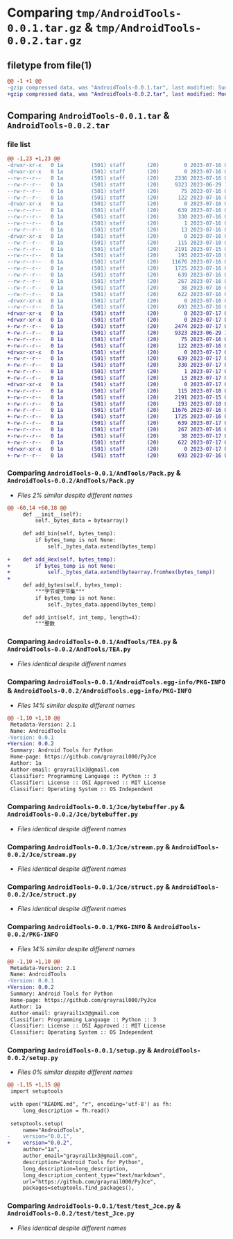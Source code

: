 # Comparing `tmp/AndroidTools-0.0.1.tar.gz` & `tmp/AndroidTools-0.0.2.tar.gz`

## filetype from file(1)

```diff
@@ -1 +1 @@
-gzip compressed data, was "AndroidTools-0.0.1.tar", last modified: Sun Jul 16 09:28:24 2023, max compression
+gzip compressed data, was "AndroidTools-0.0.2.tar", last modified: Mon Jul 17 08:05:43 2023, max compression
```

## Comparing `AndroidTools-0.0.1.tar` & `AndroidTools-0.0.2.tar`

### file list

```diff
@@ -1,23 +1,23 @@
-drwxr-xr-x   0 1a         (501) staff       (20)        0 2023-07-16 09:28:24.785032 AndroidTools-0.0.1/
-drwxr-xr-x   0 1a         (501) staff       (20)        0 2023-07-16 09:28:24.782556 AndroidTools-0.0.1/AndTools/
--rw-r--r--   0 1a         (501) staff       (20)     2336 2023-07-16 09:25:00.000000 AndroidTools-0.0.1/AndTools/Pack.py
--rw-r--r--   0 1a         (501) staff       (20)     9323 2023-06-29 11:17:00.000000 AndroidTools-0.0.1/AndTools/TEA.py
--rw-r--r--   0 1a         (501) staff       (20)       75 2023-07-16 08:46:39.000000 AndroidTools-0.0.1/AndTools/__init__.py
--rw-r--r--   0 1a         (501) staff       (20)      122 2023-07-16 08:20:14.000000 AndroidTools-0.0.1/AndTools/byte_.py
-drwxr-xr-x   0 1a         (501) staff       (20)        0 2023-07-16 09:28:24.783281 AndroidTools-0.0.1/AndroidTools.egg-info/
--rw-r--r--   0 1a         (501) staff       (20)      639 2023-07-16 09:28:24.000000 AndroidTools-0.0.1/AndroidTools.egg-info/PKG-INFO
--rw-r--r--   0 1a         (501) staff       (20)      330 2023-07-16 09:28:24.000000 AndroidTools-0.0.1/AndroidTools.egg-info/SOURCES.txt
--rw-r--r--   0 1a         (501) staff       (20)        1 2023-07-16 09:28:24.000000 AndroidTools-0.0.1/AndroidTools.egg-info/dependency_links.txt
--rw-r--r--   0 1a         (501) staff       (20)       13 2023-07-16 09:28:24.000000 AndroidTools-0.0.1/AndroidTools.egg-info/top_level.txt
-drwxr-xr-x   0 1a         (501) staff       (20)        0 2023-07-16 09:28:24.784387 AndroidTools-0.0.1/Jce/
--rw-r--r--   0 1a         (501) staff       (20)      115 2023-07-10 08:50:41.000000 AndroidTools-0.0.1/Jce/__init__.py
--rw-r--r--   0 1a         (501) staff       (20)     2191 2023-07-15 07:24:55.000000 AndroidTools-0.0.1/Jce/bytebuffer.py
--rw-r--r--   0 1a         (501) staff       (20)      193 2023-07-10 08:50:41.000000 AndroidTools-0.0.1/Jce/exception.py
--rw-r--r--   0 1a         (501) staff       (20)    11676 2023-07-16 08:28:14.000000 AndroidTools-0.0.1/Jce/stream.py
--rw-r--r--   0 1a         (501) staff       (20)     1725 2023-07-16 09:19:40.000000 AndroidTools-0.0.1/Jce/struct.py
--rw-r--r--   0 1a         (501) staff       (20)      639 2023-07-16 09:28:24.784908 AndroidTools-0.0.1/PKG-INFO
--rw-r--r--   0 1a         (501) staff       (20)      267 2023-07-16 09:28:20.000000 AndroidTools-0.0.1/README.md
--rw-r--r--   0 1a         (501) staff       (20)       38 2023-07-16 09:28:24.785078 AndroidTools-0.0.1/setup.cfg
--rw-r--r--   0 1a         (501) staff       (20)      622 2023-07-16 07:58:24.000000 AndroidTools-0.0.1/setup.py
-drwxr-xr-x   0 1a         (501) staff       (20)        0 2023-07-16 09:28:24.784614 AndroidTools-0.0.1/test/
--rw-r--r--   0 1a         (501) staff       (20)      693 2023-07-16 08:31:43.000000 AndroidTools-0.0.1/test/test_Jce.py
+drwxr-xr-x   0 1a         (501) staff       (20)        0 2023-07-17 08:05:43.101369 AndroidTools-0.0.2/
+drwxr-xr-x   0 1a         (501) staff       (20)        0 2023-07-17 08:05:43.098825 AndroidTools-0.0.2/AndTools/
+-rw-r--r--   0 1a         (501) staff       (20)     2474 2023-07-17 07:35:22.000000 AndroidTools-0.0.2/AndTools/Pack.py
+-rw-r--r--   0 1a         (501) staff       (20)     9323 2023-06-29 11:17:00.000000 AndroidTools-0.0.2/AndTools/TEA.py
+-rw-r--r--   0 1a         (501) staff       (20)       75 2023-07-16 08:46:39.000000 AndroidTools-0.0.2/AndTools/__init__.py
+-rw-r--r--   0 1a         (501) staff       (20)      122 2023-07-16 08:20:14.000000 AndroidTools-0.0.2/AndTools/byte_.py
+drwxr-xr-x   0 1a         (501) staff       (20)        0 2023-07-17 08:05:43.099585 AndroidTools-0.0.2/AndroidTools.egg-info/
+-rw-r--r--   0 1a         (501) staff       (20)      639 2023-07-17 08:05:43.000000 AndroidTools-0.0.2/AndroidTools.egg-info/PKG-INFO
+-rw-r--r--   0 1a         (501) staff       (20)      330 2023-07-17 08:05:43.000000 AndroidTools-0.0.2/AndroidTools.egg-info/SOURCES.txt
+-rw-r--r--   0 1a         (501) staff       (20)        1 2023-07-17 08:05:43.000000 AndroidTools-0.0.2/AndroidTools.egg-info/dependency_links.txt
+-rw-r--r--   0 1a         (501) staff       (20)       13 2023-07-17 08:05:43.000000 AndroidTools-0.0.2/AndroidTools.egg-info/top_level.txt
+drwxr-xr-x   0 1a         (501) staff       (20)        0 2023-07-17 08:05:43.100711 AndroidTools-0.0.2/Jce/
+-rw-r--r--   0 1a         (501) staff       (20)      115 2023-07-10 08:50:41.000000 AndroidTools-0.0.2/Jce/__init__.py
+-rw-r--r--   0 1a         (501) staff       (20)     2191 2023-07-15 07:24:55.000000 AndroidTools-0.0.2/Jce/bytebuffer.py
+-rw-r--r--   0 1a         (501) staff       (20)      193 2023-07-10 08:50:41.000000 AndroidTools-0.0.2/Jce/exception.py
+-rw-r--r--   0 1a         (501) staff       (20)    11676 2023-07-16 08:28:14.000000 AndroidTools-0.0.2/Jce/stream.py
+-rw-r--r--   0 1a         (501) staff       (20)     1725 2023-07-16 09:19:40.000000 AndroidTools-0.0.2/Jce/struct.py
+-rw-r--r--   0 1a         (501) staff       (20)      639 2023-07-17 08:05:43.101258 AndroidTools-0.0.2/PKG-INFO
+-rw-r--r--   0 1a         (501) staff       (20)      267 2023-07-16 09:28:20.000000 AndroidTools-0.0.2/README.md
+-rw-r--r--   0 1a         (501) staff       (20)       38 2023-07-17 08:05:43.101412 AndroidTools-0.0.2/setup.cfg
+-rw-r--r--   0 1a         (501) staff       (20)      622 2023-07-17 07:35:27.000000 AndroidTools-0.0.2/setup.py
+drwxr-xr-x   0 1a         (501) staff       (20)        0 2023-07-17 08:05:43.100958 AndroidTools-0.0.2/test/
+-rw-r--r--   0 1a         (501) staff       (20)      693 2023-07-16 08:31:43.000000 AndroidTools-0.0.2/test/test_Jce.py
```

### Comparing `AndroidTools-0.0.1/AndTools/Pack.py` & `AndroidTools-0.0.2/AndTools/Pack.py`

 * *Files 2% similar despite different names*

```diff
@@ -60,14 +60,18 @@
     def __init__(self):
         self._bytes_data = bytearray()
 
     def add_bin(self, bytes_temp):
         if bytes_temp is not None:
             self._bytes_data.extend(bytes_temp)
 
+    def add_Hex(self, bytes_temp):
+        if bytes_temp is not None:
+            self._bytes_data.extend(bytearray.fromhex(bytes_temp))
+
     def add_bytes(self, bytes_temp):
         """字节或字节集"""
         if bytes_temp is not None:
             self._bytes_data.append(bytes_temp)
 
     def add_int(self, int_temp, length=4):
         """整数
```

### Comparing `AndroidTools-0.0.1/AndTools/TEA.py` & `AndroidTools-0.0.2/AndTools/TEA.py`

 * *Files identical despite different names*

### Comparing `AndroidTools-0.0.1/AndroidTools.egg-info/PKG-INFO` & `AndroidTools-0.0.2/AndroidTools.egg-info/PKG-INFO`

 * *Files 14% similar despite different names*

```diff
@@ -1,10 +1,10 @@
 Metadata-Version: 2.1
 Name: AndroidTools
-Version: 0.0.1
+Version: 0.0.2
 Summary: Android Tools for Python
 Home-page: https://github.com/grayrail000/PyJce
 Author: 1a
 Author-email: grayrail1x3@gmail.com
 Classifier: Programming Language :: Python :: 3
 Classifier: License :: OSI Approved :: MIT License
 Classifier: Operating System :: OS Independent
```

### Comparing `AndroidTools-0.0.1/Jce/bytebuffer.py` & `AndroidTools-0.0.2/Jce/bytebuffer.py`

 * *Files identical despite different names*

### Comparing `AndroidTools-0.0.1/Jce/stream.py` & `AndroidTools-0.0.2/Jce/stream.py`

 * *Files identical despite different names*

### Comparing `AndroidTools-0.0.1/Jce/struct.py` & `AndroidTools-0.0.2/Jce/struct.py`

 * *Files identical despite different names*

### Comparing `AndroidTools-0.0.1/PKG-INFO` & `AndroidTools-0.0.2/PKG-INFO`

 * *Files 14% similar despite different names*

```diff
@@ -1,10 +1,10 @@
 Metadata-Version: 2.1
 Name: AndroidTools
-Version: 0.0.1
+Version: 0.0.2
 Summary: Android Tools for Python
 Home-page: https://github.com/grayrail000/PyJce
 Author: 1a
 Author-email: grayrail1x3@gmail.com
 Classifier: Programming Language :: Python :: 3
 Classifier: License :: OSI Approved :: MIT License
 Classifier: Operating System :: OS Independent
```

### Comparing `AndroidTools-0.0.1/setup.py` & `AndroidTools-0.0.2/setup.py`

 * *Files 0% similar despite different names*

```diff
@@ -1,15 +1,15 @@
 import setuptools
 
 with open("README.md", "r", encoding='utf-8') as fh:
     long_description = fh.read()
 
 setuptools.setup(
     name="AndroidTools",
-    version="0.0.1",
+    version="0.0.2",
     author="1a",
     author_email="grayrail1x3@gmail.com",
     description="Android Tools for Python",
     long_description=long_description,
     long_description_content_type="text/markdown",
     url="https://github.com/grayrail000/PyJce",
     packages=setuptools.find_packages(),
```

### Comparing `AndroidTools-0.0.1/test/test_Jce.py` & `AndroidTools-0.0.2/test/test_Jce.py`

 * *Files identical despite different names*

